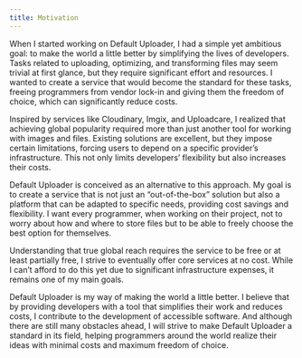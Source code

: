 ```yaml
---
title: Motivation
---
```


When I started working on Default Uploader, I had a simple yet ambitious goal: to make the world a little better by simplifying the lives of developers. Tasks related to uploading, optimizing, and transforming files may seem trivial at first glance, but they require significant effort and resources. I wanted to create a service that would become the standard for these tasks, freeing programmers from vendor lock-in and giving them the freedom of choice, which can significantly reduce costs.

Inspired by services like Cloudinary, Imgix, and Uploadcare, I realized that achieving global popularity required more than just another tool for working with images and files. Existing solutions are excellent, but they impose certain limitations, forcing users to depend on a specific provider’s infrastructure. This not only limits developers’ flexibility but also increases their costs.

Default Uploader is conceived as an alternative to this approach. My goal is to create a service that is not just an “out-of-the-box” solution but also a platform that can be adapted to specific needs, providing cost savings and flexibility. I want every programmer, when working on their project, not to worry about how and where to store files but to be able to freely choose the best option for themselves.

Understanding that true global reach requires the service to be free or at least partially free, I strive to eventually offer core services at no cost. While I can’t afford to do this yet due to significant infrastructure expenses, it remains one of my main goals.

Default Uploader is my way of making the world a little better. I believe that by providing developers with a tool that simplifies their work and reduces costs, I contribute to the development of accessible software. And although there are still many obstacles ahead, I will strive to make Default Uploader a standard in its field, helping programmers around the world realize their ideas with minimal costs and maximum freedom of choice.